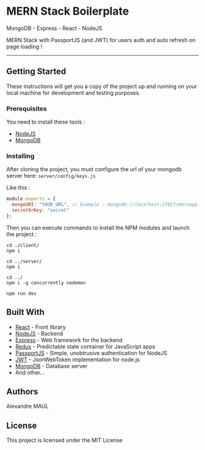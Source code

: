 # MERN Stack Boilerplate
MongoDB - Express - React - NodeJS

MERN Stack with PassportJS (and JWT) for users auth and auto refresh on page loading !
___
## Getting Started
These instructions will get you a copy of the project up and running on your local machine for development and testing purposes.
### Prerequisites
You need to install these tools :
* [NodeJS](https://nodejs.org)
* [MongoDB](https://www.mongodb.com)
### Installing
After cloning the project, you must configure the url of your mongodb server here: `server/config/keys.js`

Like this :
```javascript
module.exports = {
  mongoURI: "YOUR_URL", // Example : mongodb://localhost:27017/mernapp
  secretOrKey: "secret"
};
```
Then you can execute commands to install the NPM modules and launch the project :
```
cd ./client/
npm i

cd ../server/
npm i

cd ../
npm i -g concurrently nodemon

npm run dev
```
## Built With
* [React](https://github.com/facebook/react) - Front library
* [NodeJS](https://nodejs.org) - Backend
* [Express](https://github.com/expressjs/express) - Web framework for the backend
* [Redux](https://github.com/reduxjs/redux) - Predictable state container for JavaScript apps
* [PassportJS](https://github.com/jaredhanson/passport) - Simple, unobtrusive authentication for NodeJS
* [JWT](https://github.com/auth0/node-jsonwebtoken) - JsonWebToken implementation for node.js
* [MongoDB](https://www.mongodb.com) - Database server
* And other...
## Authors
Alexandre MAUL
## License
This project is licensed under the MIT License